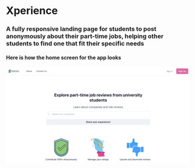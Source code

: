 # Xperience 

### A fully responsive landing page for students to post anonymously about their part-time jobs, helping other students to find one that fit their specific needs

#### Here is how the home screen for the app looks
![Preview of homepage](xperience.png)

